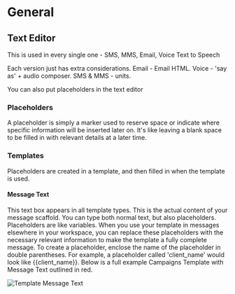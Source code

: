 [comment]: <> (placeholders, templates, message type applications, where to find each message type. Also: here in MMS and Audio Text to Speech you need to include extra message composer documentation because they don't have their own templates section)

# General

## Text Editor

This is used in every single one - SMS, MMS, Email, Voice Text to Speech

Each version just has extra considerations. Email - Email HTML. Voice - 'say as' + audio composer. SMS & MMS - units.

You can also put placeholders in the text editor

### Placeholders

A placeholder is simply a marker used to reserve space or indicate where specific information will be inserted later on. It's like leaving a blank space to be filled in with relevant details at a later time.

### Templates

Placeholders are created in a template, and then filled in when the template is used.





[comment]: <> (just gonna leave this here.)

#### Message Text

This text box appears in all template types. This is the actual content of your message scaffold. You can type both normal text, but also placeholders. Placeholders are like variables. When you use your template in messages elsewhere in your workspace, you can replace these placeholders with the necessary relevant information to make the template a fully complete message. To create a placeholder, enclose the name of the placeholder in double parentheses. For example, a placeholder called 'client_name' would look like &#123;&#123;client_name&#125;&#125;. Below is a full example Campaigns Template with Message Text outlined in red.

![Template Message Text](/img/template-message-text.png)